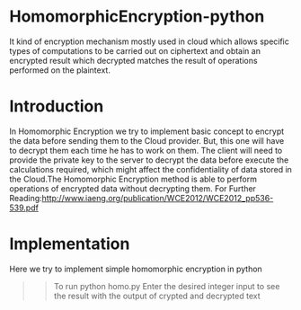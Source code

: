 HomomorphicEncryption-python
============================

It kind of encryption mechanism mostly used in cloud which allows specific types of computations to be carried out on ciphertext and obtain an encrypted result which decrypted matches the result of operations performed on the plaintext.


Introduction
============================

In Homomorphic Encryption we try to implement basic concept to encrypt the data before sending them to the Cloud provider. But, this one will have to decrypt them each time he has to work on them. The client will need to provide the private key to the server to decrypt the data before execute the calculations required, which might affect the confidentiality of data stored in the Cloud.The Homomorphic Encryption method is able to perform operations of encrypted data without decrypting them.
For Further Reading:http://www.iaeng.org/publication/WCE2012/WCE2012_pp536-539.pdf


Implementation
============================

Here we try to implement simple homomorphic encryption in python


>>To run python homo.py
Enter the desired integer input to see the result with the output of crypted and decrypted text

